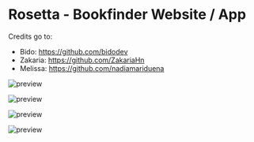 # Rosetta - Bookfinder Website / App

Credits go to:

- Bido: https://github.com/bidodev
- Zakaria: https://github.com/ZakariaHn
- Melissa: https://github.com/nadiamariduena

![preview](https://imagizer.imageshack.com/img923/6141/XXyabD.jpg)

![preview](https://imagizer.imageshack.com/img922/8571/TCxmVD.jpg)

![preview](https://imagizer.imageshack.com/img924/3499/mHIOdx.jpg)

![preview](https://imagizer.imageshack.com/img922/1220/7i1jyv.jpg)
